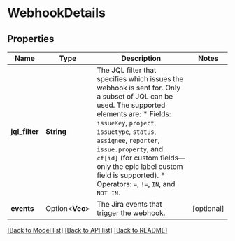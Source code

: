 # WebhookDetails

## Properties

Name | Type | Description | Notes
------------ | ------------- | ------------- | -------------
**jql_filter** | **String** | The JQL filter that specifies which issues the webhook is sent for. Only a subset of JQL can be used. The supported elements are:   *  Fields: `issueKey`, `project`, `issuetype`, `status`, `assignee`, `reporter`, `issue.property`, and `cf[id]` (for custom fields—only the epic label custom field is supported).  *  Operators: `=`, `!=`, `IN`, and `NOT IN`. | 
**events** | Option<**Vec<String>**> | The Jira events that trigger the webhook. | [optional]

[[Back to Model list]](../README.md#documentation-for-models) [[Back to API list]](../README.md#documentation-for-api-endpoints) [[Back to README]](../README.md)


